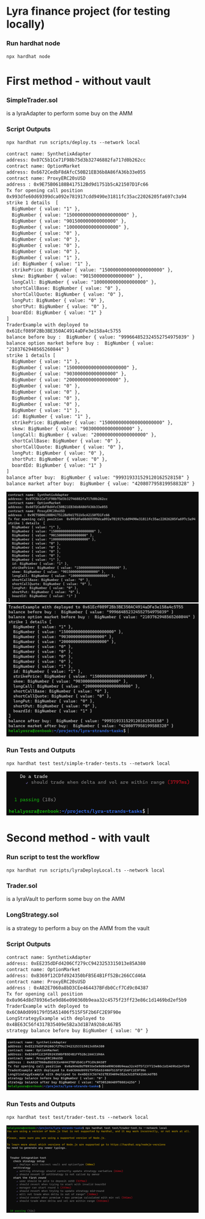 # Lyra finance project (for testing locally)

### Run hardhat node 
```
npx hardhat node
```

# First method - without vault
### SimpleTrader.sol
is a lyraAdapter to perform some buy on the AMM

### Script Outputs 
```shell 
npx hardhat run scripts/deploy.ts --network local
```
```
contract name: SynthetixAdapter
address: 0x07C5b1Ce71F98b75d3b32746882fa717d0b262cc
contract name: OptionMarket
address: 0x6672CedbF8dAfcC50B21EB36b8A86fA36b33e055
contract name: ProxyERC20sUSD
address : 0x9E75B06188B417512Bd9d1751b5cA21507D1Fc66
Tx for opening call position  0x993dfe60d69399dca092e781917cdd9490e31811fc35ac22026205fa697c3a94
strike 1 details  [
  BigNumber { value: "1" },
  BigNumber { value: "1500000000000000000000" },
  BigNumber { value: "901500000000000000" },
  BigNumber { value: "1000000000000000000" },
  BigNumber { value: "0" },
  BigNumber { value: "0" },
  BigNumber { value: "0" },
  BigNumber { value: "0" },
  BigNumber { value: "1" },
  id: BigNumber { value: "1" },
  strikePrice: BigNumber { value: "1500000000000000000000" },
  skew: BigNumber { value: "901500000000000000" },
  longCall: BigNumber { value: "1000000000000000000" },
  shortCallBase: BigNumber { value: "0" },
  shortCallQuote: BigNumber { value: "0" },
  longPut: BigNumber { value: "0" },
  shortPut: BigNumber { value: "0" },
  boardId: BigNumber { value: "1" }
]
TraderExample with deployed to 0x61Ecf089F2Bb3BE350AC4914aDFe3e158a4c5755
balance before buy :  BigNumber { value: "999664852324552754975039" }
balance option market before buy :  BigNumber { value: "2103762948565260844" }
strike 1 details [
  BigNumber { value: "1" },
  BigNumber { value: "1500000000000000000000" },
  BigNumber { value: "903000000000000000" },
  BigNumber { value: "2000000000000000000" },
  BigNumber { value: "0" },
  BigNumber { value: "0" },
  BigNumber { value: "0" },
  BigNumber { value: "0" },
  BigNumber { value: "1" },
  id: BigNumber { value: "1" },
  strikePrice: BigNumber { value: "1500000000000000000000" },
  skew: BigNumber { value: "903000000000000000" },
  longCall: BigNumber { value: "2000000000000000000" },
  shortCallBase: BigNumber { value: "0" },
  shortCallQuote: BigNumber { value: "0" },
  longPut: BigNumber { value: "0" },
  shortPut: BigNumber { value: "0" },
  boardId: BigNumber { value: "1" }
]
balance after buy:  BigNumber { value: "999319331529120162528158" }
balance market after buy:  BigNumber { value: "4208077958199588328" }
```
![Alt text](img/simpleScript1.png)
![Alt text](img/simpleScript2.png)

### Run Tests and Outputs
```
npx hardhat test test/simple-trader-tests.ts --network local
```
![Alt text](img/simpleTradeTests.png)

# Second method - with vault 
### Run script to test the workflow
```shell 
npx hardhat run scripts/lyraDeployLocal.ts --network local
```
### Trader.sol
is a lyraVault to perform some buy on the AMM

### LongStrategy.sol
is a strategy to perform a buy on the AMM from the vault 

### Script Outputs 
```
contract name: SynthetixAdapter
address: 0xEE235dDFd4206Cf279cC9423253315013e85A380
contract name: OptionMarket
address: 0xB369f12CDfd924350bFB5E4B1Ff52Bc266CCd46A
contract name: ProxyERC20sUSD
address : 0xA82E7060a8bD3CEe464437BFdb0Ccf7Cd9c04387
Tx for opening call position  0x0a964d8d78936e5e9d86e090360b9eaa32c4575f23ff23e86c1d1469bd2ef5b9
TraderExample with deployed to 0x6C0A0d099179fD5A51406f515F5F2b6FC2E9F90e
LongStrategyExample with deployed to 0x4BE63C56f4317B35409e5B2a3d1B7A92b8cA67B5
strategy balance before buy BigNumber { value: "0" }
```
![Alt text](img/scriptWithVault.png)

### Run Tests and Outputs
```
npx hardhat test test/trader-test.ts --network local
```
![Alt text](img/tradeWithVaultTests.png)
